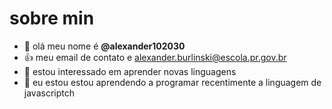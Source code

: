 # sobre min
- 👋 olá meu nome é **@alexander102030**
- :+1: meu email de contato e alexander.burlinski@escola.pr.gov.br
- 👀 estou interessado em aprender novas linguagens
- 🌱 eu estou estou aprendendo a programar recentimente a linguagem de javascriptch

